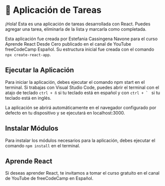 # 📌 Aplicación de Tareas
¡Hola! Esta es una aplicación de tareas desarrollada con React. Puedes agregar una tarea, eliminarla de la lista y marcarla como completada.

Esta aplicación fue creada por Estefania Cassingena Navone para el curso Aprende React Desde Cero publicado en el canal de YouTube freeCodeCamp Español. Su estructura inicial fue creada con el comando `npx create-react-app`.

## Ejecutar la Aplicación
Para iniciar la aplicación, debes ejecutar el comando npm start en el terminal. Si trabajas con Visual Studio Code, puedes abrir el terminal con el atajo de teclado `ctrl + ñ` si tu teclado está en español y con ``ctrl + ` `` si tu teclado está en inglés.

La aplicación se abrirá automáticamente en el navegador configurado por defecto en tu dispositivo y se ejecutará en localhost:3000.

## Instalar Módulos
Para instalar los módulos necesarios para la aplicación, debes ejecutar el comando `npm install` en el terminal.

## Aprende React
Si deseas aprender React, te invitamos a tomar el curso gratuito en el canal de YouTube de freeCodeCamp en Español.

